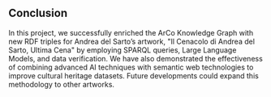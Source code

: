 ## Conclusion
In this project, we successfully enriched the ArCo Knowledge Graph with new RDF triples for Andrea del Sarto’s artwork, "Il Cenacolo di Andrea del Sarto, Ultima Cena" by employing SPARQL queries, Large Language Models, and data verification. We have also demonstrated the effectiveness of combining advanced AI techniques with semantic web technologies to improve cultural heritage datasets. Future developments could expand this methodology to other artworks.
